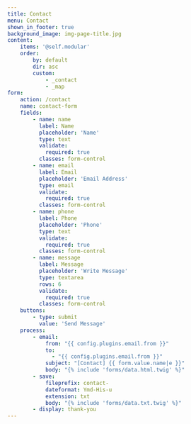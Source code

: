 ```yaml
---
title: Contact
menu: Contact
shown_in_footer: true
background_image: img-page-title.jpg
content:
    items: '@self.modular'
    order:
        by: default
        dir: asc
        custom:
            - _contact
            - _map
form:
    action: /contact
    name: contact-form
    fields:
        - name: name
          label: Name
          placeholder: 'Name'
          type: text
          validate:
            required: true
          classes: form-control
        - name: email
          label: Email
          placeholder: 'Email Address'
          type: email
          validate:
            required: true
          classes: form-control
        - name: phone
          label: Phone
          placeholder: 'Phone'
          type: text
          validate:
            required: true
          classes: form-control
        - name: message
          label: Message
          placeholder: 'Write Message'
          type: textarea
          rows: 6
          validate:
            required: true
          classes: form-control
    buttons:
        - type: submit
          value: 'Send Message'
    process:
        - email:
            from: "{{ config.plugins.email.from }}"
            to:
              - "{{ config.plugins.email.from }}"
            subject: "[Contact] {{ form.value.name|e }}"
            body: "{% include 'forms/data.html.twig' %}"
        - save:
            fileprefix: contact-
            dateformat: Ymd-His-u
            extension: txt
            body: "{% include 'forms/data.txt.twig' %}"
        - display: thank-you
---
```

